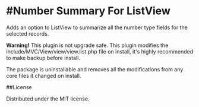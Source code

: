 #Number Summary For ListView
===

Adds an option to ListView to summarize all the number type fields for the selected records.

**Warning!** This plugin is not upgrade safe. This plugin modifies the include/MVC/View/view/view.list.php file on install, it's highly recommended to make backup before install.

The package is uninstallable and removes all the modifications from any core files it changed on install.

##License

Distributed under the MIT license.
